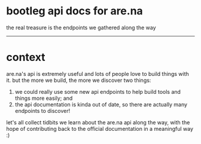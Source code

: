 # bootleg api docs for are.na
the real treasure is the endpoints we gathered along the way

---
# context
are.na's api is extremely useful and lots of people love to build things with it. but the more we build, the more we discover two things:
1. we could really use some new api endpoints to help build tools and things more easily; and
2. the api documentation is kinda out of date, so there are actually many endpoints to discover!

let's all collect tidbits we learn about the are.na api along the way, with the hope of contributing back to the official documentation in a meaningful way :)
